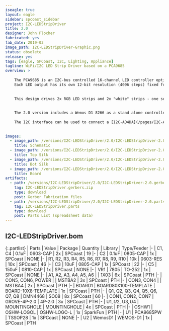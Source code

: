 ```yaml
---
iseagle: true
layout: eagle
sidebar: spcoast_sidebar
project: I2C-LEDStripDriver
title: 2.0
designer: John Plocher
fabricated: yes
fab_date: 2019-03
image_path: I2C-LEDStripDriver-Graphic.png
status: obsolete
release: yes
tags: [eagle, SPCoast, I2C, Lighting, Appliance]
tagline: WiFi/I2C LED Strip Driver based on a PCA9685 
overview: >
    
    The PCA9685 is an I2C-bus controlled 16-channel LED controller optimized for Red/Green/Blue/Amber (RGBA) color backlighting applications.
    Each LED output has its own 12-bit resolution (4096 steps) fixed frequency individual PWM controller
    
    
    This design drives 2x RGB LED strips and 2x "white" strips - one set for backdrop lighting (dawn and dusk sunsets...) and the other for overhead (sunlight) valence illumination.
    
    
    The 2.0 version includes a Wemos D1 8266 as a stand alone controller; I plan for this board to be used as-is with distributed lighting installations around my layout, all responding to the same "broadcast" lighting control channel over MQTT.
    
    The I2C interface can be used to connect a [I2C-AD4DA](/pages/I2C-AD4DA) and [AD4DA-LightUI](/pages/AD4DA-LightUI.html) for manual lighting control and presets.
    
    
images:
  - image_path: /versions/I2C-LEDStripDriver/2.0/I2C-LEDStripDriver-2.0.sch.png
    title: Schematic
  - image_path: /versions/I2C-LEDStripDriver/2.0/I2C-LEDStripDriver-2.0.top.brd.png
    title: Top Silk
  - image_path: /versions/I2C-LEDStripDriver/2.0/I2C-LEDStripDriver-2.0.bot.brd.png
    title: Bot Silk
  - image_path: /versions/I2C-LEDStripDriver/2.0/I2C-LEDStripDriver-2.0.brd.png
    title: Board
artifacts:
  - path: /versions/I2C-LEDStripDriver/2.0/I2C-LEDStripDriver-2.0.gerbers.zip
    tag: I2C-LEDStripDriver.gerbers.zip
    type: download
    post: Gerber Fabrication files
  - path: /versions/I2C-LEDStripDriver/2.0/I2C-LEDStripDriver-2.0.parts.csv
    tag: I2C-LEDStripDriver.parts
    type: download
    post: Parts List (spreadsheet data)
---
```


## I2C-LEDStripDriver.bom

{:.partlist}
| Parts | Value | Package | Quantity | Library | Type/Feeder
|-
| C1, C4 | 0.1uF | 0603-CAP | 2x | SPCoast | 19
|-
| C2 | 0.1uF | 0805-CAP | 1x | SPCoast | NONE
|-
| R1, R2, R3, R4, R5, R6, R7, R8, R9, R10 | 10k | 0603-RES | 10x | SPCoast | 46
|-
| C3 | 10uF | 0805-CAP | 1x | SPCoast | 22
|-
| C5 | 150uF | 0810-CAP | 1x | SPCoast | NONE
|-
| VR1 | 7805 | TO-252 | 1x | SPCoast | NONE
|-
| A1, A2, A3, A4, A5, A6 |  | 1X03 | 6x | SPCoast | PTH
|-
| CON5, CON6, POWER |  | MSTBA2 | 3x | SPCoast | PTH
|-
| CON3, CON4 |  | MSTBA4 | 2x | SPCoast | PTH
|-
| BOARD1 | BOARD80X100-TEMPLATE | BOARD-10X8-TEMPLATE | 1x | SPCoast | PTH
|-
| Q1, Q2, Q3, Q4, Q5, Q6, Q7, Q8 | DMN4468 | SO08 | 8x | SPCoast | 60
|-
| CON1, CON2, CON7 | GROVE-4P-2.0 | 4P-2.0 | 3x | SPCoast | PTH
|-
| U$1, U$2, U$3, U$4 | MOUNTINGHOLE | MOUNTINGHOLE | 4x | SPCoast | PTH
|-
| OSHW1 | OSHW-LOGOL | OSHW-LOGO-L | 1x | SparkFun | PTH
|-
| U1 | PCA9685PW | TSSOP28 | 1x | SPCoast | NONE
|-
| U2 | WemosD1 | WEMOS-D1 | 1x | SPCoast | PTH

